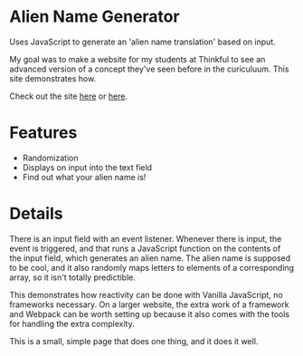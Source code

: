 # Alien Name Generator

Uses JavaScript to generate an 'alien name translation' based on input.

My goal was to make a website for my students at Thinkful to see an advanced version of a concept they've seen before in the curiculuum. This site demonstrates how.

Check out the site [here](https://joshuaskootsky.github.io/tellMeIfItsAscii/) or [here](https://joshuaskootsky.github.io/tellMeIfItsAscii/).

# Features

* Randomization
* Displays on input into the text field
* Find out what your alien name is!

# Details
There is an input field with an event listener. Whenever there is input, the event is triggered, and that runs a JavaScript function on the contents of the input field, which generates an alien name. The alien name is supposed to be cool, and it also randomly maps letters to elements of a corresponding array, so it isn't totally predictible.

This demonstrates how reactivity can be done with Vanilla JavaScript, no frameworks necessary. On a larger website, the extra work of a framework and Webpack can be worth setting up because it also comes with the tools for handling the extra complexity. 

This is a small, simple page that does one thing, and it does it well.